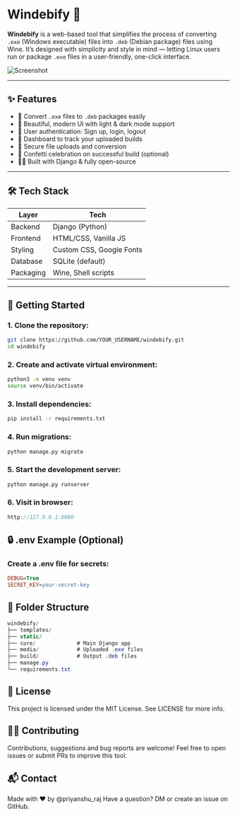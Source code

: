 # Windebify 🚀

**Windebify** is a web-based tool that simplifies the process of converting `.exe` (Windows executable) files into `.deb` (Debian package) files using Wine. It’s designed with simplicity and style in mind — letting Linux users run or package `.exe` files in a user-friendly, one-click interface.

![Screenshot](https://user-images.githubusercontent.com/your-screenshot-placeholder.png) <!-- Replace with actual screenshot URL -->

---

## ✨ Features

- 🔁 Convert `.exe` files to `.deb` packages easily
- 🎨 Beautiful, modern UI with light & dark mode support
- 👤 User authentication: Sign up, login, logout
- 🧠 Dashboard to track your uploaded builds
- 📁 Secure file uploads and conversion
- 🎉 Confetti celebration on successful build (optional)
- 🧑‍💻 Built with Django & fully open-source

---

## 🛠 Tech Stack

| Layer     | Tech                 |
|-----------|----------------------|
| Backend   | Django (Python)      |
| Frontend  | HTML/CSS, Vanilla JS |
| Styling   | Custom CSS, Google Fonts |
| Database  | SQLite (default)     |
| Packaging | Wine, Shell scripts  |

---

## 🚀 Getting Started

### 1. Clone the repository:

```bash
git clone https://github.com/YOUR_USERNAME/windebify.git
cd windebify
```

### 2. Create and activate virtual environment:
```bash
python3 -m venv venv
source venv/bin/activate
```

### 3. Install dependencies:
```bash
pip install -r requirements.txt
```

### 4. Run migrations:
```bash
python manage.py migrate
```

### 5. Start the development server:
```bash
python manage.py runserver
```

### 6. Visit in browser:
```cpp
http://127.0.0.1:8000
```

## 🔒 .env Example (Optional)
### Create a .env file for secrets:

```ini
DEBUG=True
SECRET_KEY=your-secret-key
```

## 📁 Folder Structure
```csharp
windebify/
├── templates/
├── static/
├── core/             # Main Django app
├── media/            # Uploaded .exe files
├── build/            # Output .deb files
├── manage.py
└── requirements.txt
```
## 📜 License
This project is licensed under the MIT License. See LICENSE for more info.

## 🙋‍♂️ Contributing
Contributions, suggestions and bug reports are welcome!
Feel free to open issues or submit PRs to improve this tool.

## 📬 Contact
Made with ❤️ by @priyanshu_raj
Have a question? DM or create an issue on GitHub.
